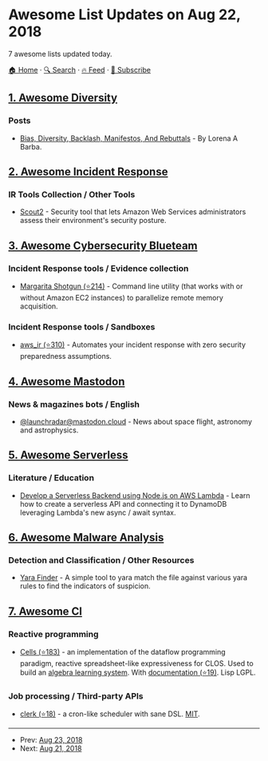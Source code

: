 # Awesome List Updates on Aug 22, 2018

7 awesome lists updated today.

[🏠 Home](/README.md) · [🔍 Search](https://test.trackawesomelist.com/search/) · [🔥 Feed](https://test.trackawesomelist.com/feed.xml) · [📮 Subscribe](https://trackawesomelist.us17.list-manage.com/subscribe?u=d2f0117aa829c83a63ec63c2f&id=36a103854c)



## [1. Awesome Diversity](/content/folkswhocode/awesome-diversity/README.md)

### Posts

*   [Bias, Diversity, Backlash, Manifestos, And Rebuttals](https://code.likeagirl.io/bias-diversity-backlash-manifestos-and-rebuttals-834f7425180e) - By Lorena A Barba.

## [2. Awesome Incident Response](/content/meirwah/awesome-incident-response/README.md)

### IR Tools Collection / Other Tools

*   [Scout2](https://nccgroup.github.io/Scout2/) - Security tool that lets Amazon Web Services administrators assess their environment's security posture.

## [3. Awesome Cybersecurity Blueteam](/content/fabacab/awesome-cybersecurity-blueteam/README.md)

### Incident Response tools / Evidence collection

*   [Margarita Shotgun (⭐214)](https://github.com/ThreatResponse/margaritashotgun) - Command line utility (that works with or without Amazon EC2 instances) to parallelize remote memory acquisition.

### Incident Response tools / Sandboxes

*   [aws\_ir (⭐310)](https://github.com/ThreatResponse/aws_ir) - Automates your incident response with zero security preparedness assumptions.

## [4. Awesome Mastodon](/content/tleb/awesome-mastodon/README.md)

### News & magazines bots / English

*   [@launchradar@mastodon.cloud](https://mastodon.cloud/@launchradar) - News about space flight, astronomy and astrophysics.

## [5. Awesome Serverless](/content/pmuens/awesome-serverless/README.md)

### Literature / Education

*   [Develop a Serverless Backend using Node.js on AWS Lambda](https://egghead.io/courses/develop-a-serverless-backend-using-node-js-on-aws-lambda) - Learn how to create a serverless API and connecting it to DynamoDB leveraging Lambda's new async / await syntax.

## [6. Awesome Malware Analysis](/content/rshipp/awesome-malware-analysis/README.md)

### Detection and Classification / Other Resources

*   [Yara Finder](https://github.com/uppusaikiran/yara-finder) - A simple tool to yara match the file against various yara rules to find the indicators of suspicion.

## [7. Awesome Cl](/content/CodyReichert/awesome-cl/README.md)

### Reactive programming

*   [Cells (⭐183)](https://github.com/kennytilton/cells) - an implementation of the dataflow programming paradigm, reactive spreadsheet-like expressiveness for CLOS. Used to build an [algebra learning system](http://tiltontec.com/). With [documentation (⭐19)](https://github.com/stefano/cells-doc/). Lisp LGPL.

### Job processing / Third-party APIs

*   [clerk (⭐18)](https://github.com/tsikov/clerk) - a cron-like scheduler with sane DSL. [MIT](https://opensource.org/licenses/MIT).

---

- Prev: [Aug 23, 2018](/content/2018/08/23/README.md)
- Next: [Aug 21, 2018](/content/2018/08/21/README.md)